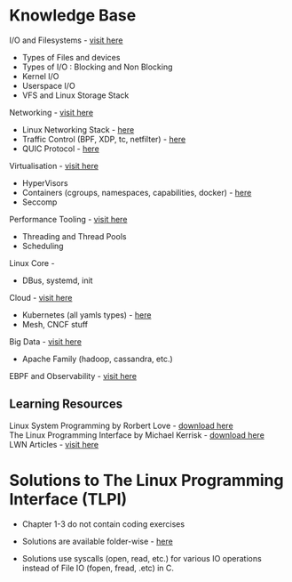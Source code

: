 # Knowledge Base

I/O and Filesystems - [visit here](./io/)
- Types of Files and devices
- Types of I/O : Blocking and Non Blocking
- Kernel I/O
- Userspace I/O
- VFS and Linux Storage Stack

Networking - [visit here](./network/)
- Linux Networking Stack - [here](./network/LINUX.md)
- Traffic Control (BPF, XDP, tc, netfilter) - [here](./network/TC.md)
- QUIC Protocol - [here](./network/QUIC.md)

Virtualisation - [visit here](./virtualisation/)
- HyperVisors
- Containers (cgroups, namespaces, capabilities, docker) - [here](./virtualisation/CONTAINERS.md)
- Seccomp

Performance Tooling - [visit here](./performance/)
- Threading and Thread Pools
- Scheduling

Linux Core - 
- DBus, systemd, init

Cloud - [visit here](./cloud/)
- Kubernetes (all yamls types) - [here](./cloud/kubernetes/)
- Mesh, CNCF stuff

Big Data - [visit here](./data/)
- Apache Family (hadoop, cassandra, etc.)

EBPF and Observability - [visit here](./ebpf/)

## Learning Resources

Linux System Programming by Rorbert Love - [download here](./linux-system-programming-robert-love.pdf) \
The Linux Programming Interface by Michael Kerrisk - [download here](./tlpi.pdf)  \
LWN Articles - [visit here](https://lwn.net/Kernel/Index/)

# Solutions to The Linux Programming Interface (TLPI)

- Chapter 1-3 do not contain coding exercises

- Solutions are available folder-wise - [here](./TLPI-Solutions/)

- Solutions use syscalls (open, read, etc.) for various IO operations instead of File IO (fopen, fread, .etc) in C.
